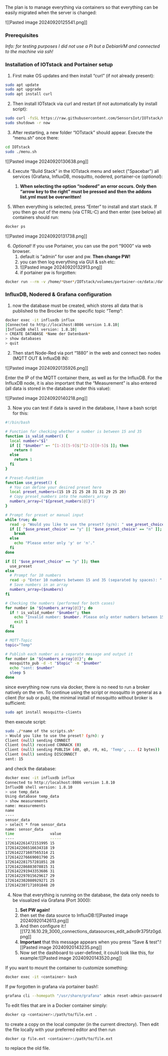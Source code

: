 
The plan is to manage everything via containers so that everything can be easily migrated when the server is changed:

![[Pasted image 20240920125541.png]]

### Prerequisites

*Info: for testing purposes I did not use a Pi but a DebianVM and connected to the machine via ssh!* 

### Installation of IOTstack and Portainer setup

1. First make OS updates and then install “curl” (if not already present):

```Bash
sudo apt update 
sudo apt upgrade
sudo apt install curl
```

2. Then install IOTstack via curl and restart (if not automatically by install script):

```bash
sudo curl -fsSL https://raw.githubusercontent.com/SensorsIot/IOTstack/master/install.sh | bash 
sudo shutdown -r now
```

3. After restarting, a new folder “IOTstack” should appear. Execute the “menu.sh” once there:

```bash
cd IOTstack
sudo ./menu.sh
```

![[Pasted image 20240920130638.png]]

4. Execute “Build Stack” in the IOTstack menu and select ("Spacebar") all services (Grafana, InfluxDB, mosquitto, nodered, portainer-ce (*optional*):
	1. **When selecting the option “nodered” an error occurs. Only then “arrow key to the right” must be pressed and then the addons list.yml must be overwritten!**

5. When everything is selected, press “Enter” to install and start stack. If you then go out of the menu (via CTRL-C) and then enter (see below) all containers should run:

```bash
docker ps
```

![[Pasted image 20240920131738.png]]

6. *Optional!* If you use Portainer, you can use the port “9000” via web browser.
	1. default is “admin” for user and pw. **Then change PW!**
	2. you can then log everything via GUI & ssh etc:
	3. ![[Pasted image 20240920132913.png]]
	4. if portainer pw is forgotten:

```bash
docker run --rm -v /home/*User*/IOTstack/volumes/portainer-ce/data:/data portainer/helper-reset-password
```

### InfluxDB, Nodered & Grafana configuration

1. now the database must be created, which stores all data that is published to the Brocker to the specific topic “Temp”:

```bash
docker exec -it influxdb influx
|Connected to http://localhost:8086 version 1.8.10|
|InfluxDB shell version: 1.8.10|
> CREATE DATABASE *Name der Datenbank*
> show databases
> quit
```

2. Then start Node-Red via port “1880” in the web and connect two nodes (MQTT OUT & InfluxDB IN):

![[Pasted image 20240920135926.png]]

Enter the IP of the MQTT container there, as well as for the InfluxDB. For the InfluxDB node, it is also important that the “Measurement” is also entered (all data is stored in the database under this value):

![[Pasted image 20240920140218.png]]

3. Now you can test if data is saved in the database, I have a bash script for this:

```bash
#!/bin/bash

# Function for checking whether a number is between 15 and 35
function is_valid_number() {
  local number="$1"
  if [[ "$number" =~ ^[1-3][5-9]$|^[2-3][0-5]$ ]]; then
    return 0
  else
    return 1
  fi
}

# Preset-Funktion
function use_preset() {
  # You can define your desired preset here
  local preset_numbers=(15 19 21 25 28 31 31 29 25 20)
  # Copy preset_numbers into the numbers_array
  numbers_array=("${preset_numbers[@]}")
}

# Prompt for preset or manual input
while true; do
  read -p "Would you like to use the preset? (y/n): " use_preset_choice
  if [[ "$use_preset_choice" == "y" || "$use_preset_choice" == "n" ]]; then
    break
  else
    echo "Please enter only 'y' or 'n'."
  fi
done

if [[ "$use_preset_choice" == "y" ]]; then
  use_preset
else
  # Prompt for 10 numbers
  read -p "Enter 10 numbers between 15 and 35 (separated by spaces): " numbers
  # Save numbers in an array
  numbers_array=($numbers)
fi

# Checking the numbers (performed for both cases)
for number in "${numbers_array[@]}"; do
  if ! is_valid_number "$number"; then
    echo "Invalid number: $number. Please only enter numbers between 15 and 35."
    exit 1
  fi
done

# MQTT-Topic
topic="Temp"

# Publish each number as a separate message and output it
for number in "${numbers_array[@]}"; do
  mosquitto_pub -d -t "$topic" -m "$number"
  echo "sent: $number"
  sleep 5
done
```

since everything now runs via docker, there is no need to run a broker natively on the vm. To continue using the script or mosquitto in general as a client (for sub or pub), the minimal install of mosquitto without broker is sufficient:

```bash
sudo apt install mosquitto-clients
```


then execute script:

```bash
sudo ./*name of the scripts.sh*
> Would you like to use the preset? (y/n): y
Client (null) sending CONNECT
Client (null) received CONNACK (0)
Client (null) sending PUBLISH (d0, q0, r0, m1, 'Temp', ... (2 bytes))
Client (null) sending DISCONNECT
sent: 15
```

and check the database:

```bash
docker exec -it influxdb influx
Connected to http://localhost:8086 version 1.8.10
InfluxDB shell version: 1.8.10
> use temp_data
Using database temp_data
> show measurements
name: measurements
name
----
sensor_data
> select * from sensor_data
name: sensor_data
time                value
----                -----
1726142261472151995 15
1726142266516634318 19
1726142271607565314 21
1726142276669001790 25
1726142281757281851 28
1726142286883078815 31
1726142291943353686 31
1726142297015629617 29
1726142302080929271 25
1726142307171691848 20
```



4. Now that everything is running on the database, the data only needs to be visualized via Grafana (Port 3000):

	1. **Set PW again!**
	2. then set the data source to InfluxDB:![[Pasted image 20240920142613.png]]
	3. And then configure it:![[172.16.10.29_3000_connections_datasources_edit_adxo9r375fz0gd.png]]
	4. **Important** that this message appears when you press “Save & test”:![[Pasted image 20240920143235.png]]
	5. Now set the dashboard to user-defined, it could look like this, for example:![[Pasted image 20240920143520.png]]

If you want to mount the container to customize something:
```bash
docker exec -it <container> bash
```
If pw forgotten in grafana via portainer bash!:
```bash
grafana cli --homepath "/usr/share/grafana" admin reset-admin-password <new password>
```
To edit files that are in a Docker container simply:
```bash
docker cp <container>:/path/to/file.ext .
```
to create a copy on the local computer (in the current directory). Then edit the file locally with your preferred editor and then run
```bash
docker cp file.ext <container>:/path/to/file.ext
```
to replace the old file.
